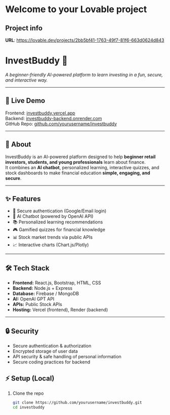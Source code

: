 # Welcome to your Lovable project

## Project info

**URL**: https://lovable.dev/projects/2bb5bf41-1763-49f7-81f6-663d0624d843

# InvestBuddy 💸
*A beginner-friendly AI-powered platform to learn investing in a fun, secure, and interactive way.*

---

## 🚀 Live Demo
Frontend: [investbuddy.vercel.app](https://investbuddy.vercel.app)  
Backend: [investbuddy-backend.onrender.com](https://investbuddy-backend.onrender.com)  
GitHub Repo: [github.com/yourusername/investbuddy](https://github.com/yourusername/investbuddy)

---

## 📖 About
InvestBuddy is an AI-powered platform designed to help **beginner retail investors, students, and young professionals** learn about finance.  
It combines an **AI chatbot**, personalized learning, interactive quizzes, and stock dashboards to make financial education **simple, engaging, and secure**.

---

## ✨ Features
- 🔐 Secure authentication (Google/Email login)
- 🤖 AI Chatbot (powered by OpenAI API)
- 📚 Personalized learning recommendations
- 🎮 Gamified quizzes for financial knowledge
- 📊 Stock market trends via public APIs
- 📈 Interactive charts (Chart.js/Plotly)

---

## 🛠 Tech Stack
- **Frontend:** React.js, Bootstrap, HTML, CSS  
- **Backend:** Node.js + Express  
- **Database:** Firebase / MongoDB  
- **AI:** OpenAI GPT API  
- **APIs:** Public Stock APIs  
- **Hosting:** Vercel (frontend), Render (backend)

---

## 🔒 Security
- Secure authentication & authorization
- Encrypted storage of user data
- API security & safe handling of personal information
- Secure coding practices for backend



## ⚡ Setup (Local)
1. Clone the repo  
   ```bash
   git clone https://github.com/yourusername/investbuddy.git
   cd investbuddy
